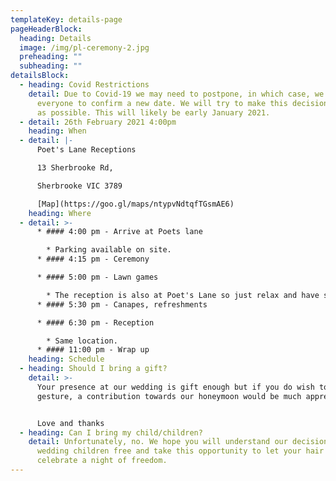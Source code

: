 ```yaml
---
templateKey: details-page
pageHeaderBlock:
  heading: Details
  image: /img/pl-ceremony-2.jpg
  preheading: ""
  subheading: ""
detailsBlock:
  - heading: Covid Restrictions
    detail: Due to Covid-19 we may need to postpone, in which case, we will contact
      everyone to confirm a new date. We will try to make this decision as soon
      as possible. This will likely be early January 2021.
  - detail: 26th February 2021 4:00pm
    heading: When
  - detail: |-
      Poet's Lane Receptions

      13 Sherbrooke Rd,

      Sherbrooke VIC 3789

      [Map](https://goo.gl/maps/ntypvNdtqfTGsmAE6)
    heading: Where
  - detail: >-
      * #### 4:00 pm - Arrive at Poets lane

        * Parking available on site.
      * #### 4:15 pm - Ceremony

      * #### 5:00 pm - Lawn games

        * The reception is also at Poet's Lane so just relax and have some fun while we run off to take some photos. 
      * #### 5:30 pm - Canapes, refreshments

      * #### 6:30 pm - Reception

        * Same location.
      * #### 11:00 pm - Wrap up
    heading: Schedule
  - heading: Should I bring a gift?
    detail: >-
      Your presence at our wedding is gift enough but if you do wish to make a
      gesture, a contribution towards our honeymoon would be much appreciated.


      Love and thanks
  - heading: Can I bring my child/children?
    detail: Unfortunately, no. We hope you will understand our decision to make the
      wedding children free and take this opportunity to let your hair down and
      celebrate a night of freedom.
---
```

